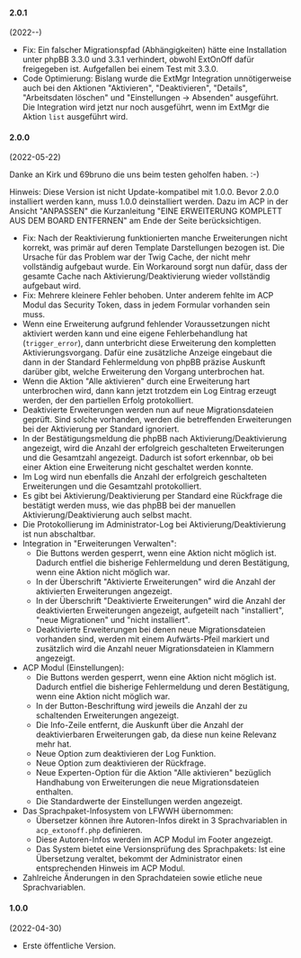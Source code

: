#### 2.0.1
(2022--)

* Fix: Ein falscher Migrationspfad (Abhängigkeiten) hätte eine Installation unter phpBB 3.3.0 und 3.3.1 verhindert, obwohl ExtOnOff dafür freigegeben ist. Aufgefallen bei einem Test mit 3.3.0.
* Code Optimierung: Bislang wurde die ExtMgr Integration unnötigerweise auch bei den Aktionen "Aktivieren", "Deaktivieren", "Details", "Arbeitsdaten löschen" und "Einstellungen -> Absenden" ausgeführt. Die Integration wird jetzt nur noch ausgeführt, wenn im ExtMgr die Aktion `list` ausgeführt wird.

#### 2.0.0
(2022-05-22)

Danke an Kirk und 69bruno die uns beim testen geholfen haben. :-)

Hinweis: Diese Version ist nicht Update-kompatibel mit 1.0.0. Bevor 2.0.0 installiert werden kann, muss 1.0.0 deinstalliert werden. Dazu im ACP in der Ansicht "ANPASSEN" die Kurzanleitung "EINE ERWEITERUNG KOMPLETT AUS DEM BOARD ENTFERNEN" am Ende der Seite berücksichtigen.

* Fix: Nach der Reaktivierung funktionierten manche Erweiterungen nicht korrekt, was primär auf deren Template Darstellungen bezogen ist. Die Ursache für das Problem war der Twig Cache, der nicht mehr vollständig aufgebaut wurde. Ein Workaround sorgt nun dafür, dass der gesamte Cache nach Aktivierung/Deaktivierung wieder vollständig aufgebaut wird.
* Fix: Mehrere kleinere Fehler behoben. Unter anderem fehlte im ACP Modul das Security Token, dass in jedem Formular vorhanden sein muss.
* Wenn eine Erweiterung aufgrund fehlender Voraussetzungen nicht aktiviert werden kann und eine eigene Fehlerbehandlung hat (`trigger_error`), dann unterbricht diese Erweiterung den kompletten Aktivierungsvorgang. Dafür eine zusätzliche Anzeige eingebaut die dann in der Standard Fehlermeldung von phpBB präzise Auskunft darüber gibt, welche Erweiterung den Vorgang unterbrochen hat.
* Wenn die Aktion "Alle aktivieren" durch eine Erweiterung hart unterbrochen wird, dann kann jetzt trotzdem ein Log Eintrag erzeugt werden, der den partiellen Erfolg protokolliert.
* Deaktivierte Erweiterungen werden nun auf neue Migrationsdateien geprüft. Sind solche vorhanden, werden die betreffenden Erweiterungen bei der Aktivierung per Standard ignoriert.
* In der Bestätigungsmeldung die phpBB nach Aktivierung/Deaktivierung angezeigt, wird die Anzahl der erfolgreich geschalteten Erweiterungen und die Gesamtzahl angezeigt. Dadurch ist sofort erkennbar, ob bei einer Aktion eine Erweiterung nicht geschaltet werden konnte.
* Im Log wird nun ebenfalls die Anzahl der erfolgreich geschalteten Erweiterungen und die Gesamtzahl protokolliert.
* Es gibt bei Aktivierung/Deaktivierung per Standard eine Rückfrage die bestätigt werden muss, wie das phpBB bei der manuellen Aktivierung/Deaktivierung auch selbst macht.
* Die Protokollierung im Administrator-Log bei Aktivierung/Deaktivierung ist nun abschaltbar.
* Integration in "Erweiterungen Verwalten":
  * Die Buttons werden gesperrt, wenn eine Aktion nicht möglich ist. Dadurch entfiel die bisherige Fehlermeldung und deren Bestätigung, wenn eine Aktion nicht möglich war.
  * In der Überschrift "Aktivierte Erweiterungen" wird die Anzahl der aktivierten Erweiterungen angezeigt.
  * In der Überschrift "Deaktivierte Erweiterungen" wird die Anzahl der deaktivierten Erweiterungen angezeigt, aufgeteilt nach "installiert", "neue Migrationen" und "nicht installiert".
  * Deaktivierte Erweiterungen bei denen neue Migrationsdateien vorhanden sind, werden mit einem Aufwärts-Pfeil markiert und zusätzlich wird die Anzahl neuer Migrationsdateien in Klammern angezeigt.
* ACP Modul (Einstellungen):
  * Die Buttons werden gesperrt, wenn eine Aktion nicht möglich ist. Dadurch entfiel die bisherige Fehlermeldung und deren Bestätigung, wenn eine Aktion nicht möglich war.
  * In der Button-Beschriftung wird jeweils die Anzahl der zu schaltenden Erweiterungen angezeigt.
  * Die Info-Zeile entfernt, die Auskunft über die Anzahl der deaktivierbaren Erweiterungen gab, da diese nun keine Relevanz mehr hat.
  * Neue Option zum deaktivieren der Log Funktion.
  * Neue Option zum deaktivieren der Rückfrage.
  * Neue Experten-Option für die Aktion "Alle aktivieren" bezüglich Handhabung von Erweiterungen die neue Migrationsdateien enthalten.
  * Die Standardwerte der Einstellungen werden angezeigt.
* Das Sprachpaket-Infosystem von LFWWH übernommen:
  * Übersetzer können ihre Autoren-Infos direkt in 3 Sprachvariablen in `acp_extonoff.php` definieren.
  * Diese Autoren-Infos werden im ACP Modul im Footer angezeigt.
  * Das System bietet eine Versionsprüfung des Sprachpakets: Ist eine Übersetzung veraltet, bekommt der Administrator einen entsprechenden Hinweis im ACP Modul.
* Zahlreiche Änderungen in den Sprachdateien sowie etliche neue Sprachvariablen.

#### 1.0.0
(2022-04-30)

* Erste öffentliche Version.
